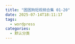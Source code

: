 ```yaml
---
title: "困困狗短视频合集 01-20"
date: 2025-07-14T18:11:17
tags:
  - wordpress
categories:
  - 默认分类
---
```





